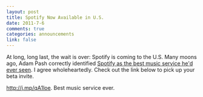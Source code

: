 ```yaml
--- 
layout: post
title: Spotify Now Available in U.S.
date: 2011-7-6
comments: true
categories: announcements
link: false
---
```

At long, long last, the wait is over: Spotify is coming to the U.S. Many moons ago, Adam Pash correctly identified <a title="Pash-Spotify" href="http://lifehacker.com/5330148/spotify-is-the-best-desktop-music-player-weve-ever-used" target="_blank">Spotify as the best music service he'd ever seen</a>. I agree wholeheartedly. Check out the link below to pick up your beta invite.

<a title="Spotify Invites" href="http://j.mp/qA1loe" target="_blank">http://j.mp/qA1loe</a>. Best music service ever.
